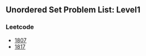 ## Unordered Set Problem List: Level1


### Leetcode
- [1807](data_structure/unordered_set/l1-lc-1807)
- [1817](data_structure/unordered_set/l1-lc-1817)


